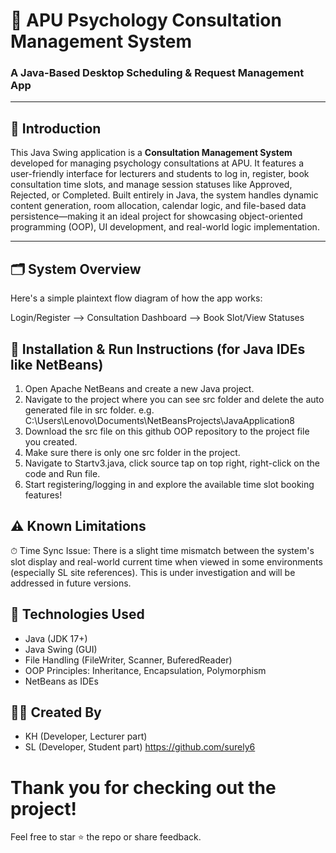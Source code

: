 # 🧠 APU Psychology Consultation Management System  
### A Java-Based Desktop Scheduling & Request Management App

---

## 📘 Introduction

This Java Swing application is a **Consultation Management System** developed for managing psychology consultations at APU. It features a user-friendly interface for lecturers and students to log in, register, book consultation time slots, and manage session statuses like Approved, Rejected, or Completed. Built entirely in Java, the system handles dynamic content generation, room allocation, calendar logic, and file-based data persistence—making it an ideal project for showcasing object-oriented programming (OOP), UI development, and real-world logic implementation.

---

## 🗂️ System Overview

Here's a simple plaintext flow diagram of how the app works:

Login/Register --> Consultation Dashboard --> Book Slot/View Statuses

## 🧰 Installation & Run Instructions (for Java IDEs like NetBeans)

1. Open Apache NetBeans and create a new Java project.
2. Navigate to the project where you can see src folder and delete the auto generated file in src folder.
   e.g. C:\Users\Lenovo\Documents\NetBeansProjects\JavaApplication8
3. Download the src file on this github OOP repository to the project file you created. 
4. Make sure there is only one src folder in the project.
5. Navigate to Startv3.java, click source tap on top right, right-click on the code and Run file.
6. Start registering/logging in and explore the available time slot booking features!

## ⚠️ Known Limitations
⏱ Time Sync Issue:
There is a slight time mismatch between the system's slot display and real-world current time when viewed in some environments (especially SL site references). This is under investigation and will be addressed in future versions.

## 📌 Technologies Used
- Java (JDK 17+)
- Java Swing (GUI)
- File Handling (FileWriter, Scanner, BuferedReader)
- OOP Principles: Inheritance, Encapsulation, Polymorphism
- NetBeans as IDEs

## 👨‍💻 Created By
- KH (Developer, Lecturer part)
- SL (Developer, Student part) https://github.com/surely6

# Thank you for checking out the project!
Feel free to star ⭐ the repo or share feedback.
